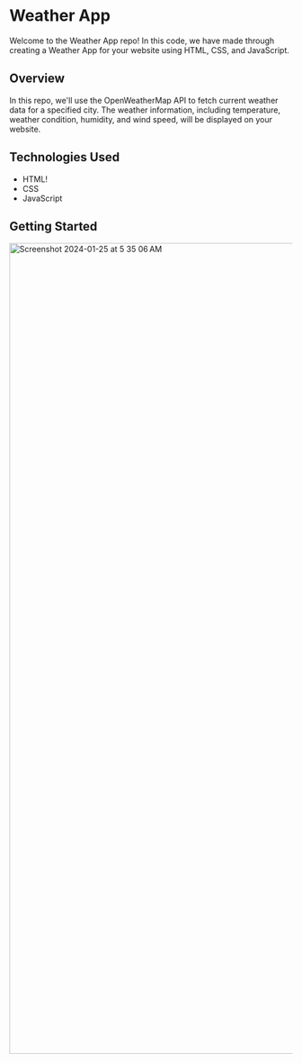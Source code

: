 # Weather App 

Welcome to the Weather App repo! In this code, we have made through creating a Weather App for your website using HTML, CSS, and JavaScript.

## Overview

In this repo, we'll use the OpenWeatherMap API to fetch current weather data for a specified city. The weather information, including temperature, weather condition, humidity, and wind speed, will be displayed on your website.

## Technologies Used

- HTML!
- CSS
- JavaScript

## Getting Started

<img width="1440" alt="Screenshot 2024-01-25 at 5 35 06 AM" src="https://github.com/alikeayush/Weather-App/assets/95569014/ff8e958d-85a0-4b18-9a7d-0156487746c8">




